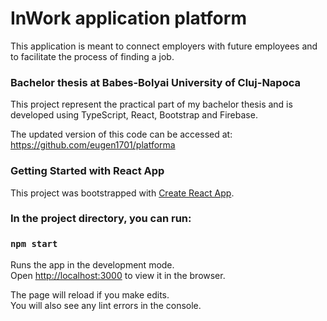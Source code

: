 # InWork application platform

This application is meant to connect employers with future employees and to facilitate the process of finding a job.

### Bachelor thesis at Babes-Bolyai University of Cluj-Napoca
This project represent the practical part of my bachelor thesis and is developed using TypeScript, React, Bootstrap and Firebase.

The updated version of this code can be accessed at: https://github.com/eugen1701/platforma

### Getting Started with React App

This project was bootstrapped with [Create React App](https://github.com/facebook/create-react-app).

### In the project directory, you can run:

### `npm start`

Runs the app in the development mode.\
Open [http://localhost:3000](http://localhost:3000) to view it in the browser.

The page will reload if you make edits.\
You will also see any lint errors in the console.
